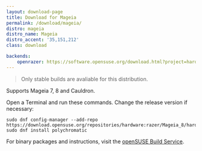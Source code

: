 ```yaml
---
layout: download-page
title: Download for Mageia
permalink: /download/mageia/
distro: mageia
distro_name: Mageia
distro_accent: '35,151,212'
class: download

backends:
    openrazer: https://software.opensuse.org/download.html?project=hardware%3Arazer&package=openrazer-meta
---
```


> Only stable builds are avaliable for this distribution.

Supports Mageia 7, 8 and Cauldron.

Open a Terminal and run these commands. Change the release version if necessary:

```shell
sudo dnf config-manager --add-repo https://download.opensuse.org/repositories/hardware:razer/Mageia_8/hardware:razer.repo
sudo dnf install polychromatic
```

For binary packages and instructions, visit the
[openSUSE Build Service](https://software.opensuse.org/download.html?project=hardware%3Arazer&package=polychromatic).
